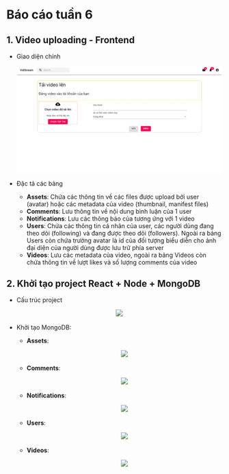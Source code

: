 # Báo cáo tuần 6

## 1. Video uploading - Frontend
- Giao diện chính
    <p align="center"> 
        <img src='./video-upload.png'/>
    </p>

- Đặc tả các bảng
    - <b>Assets</b>: Chứa các thông tin về các files được upload bởi user (avatar) hoặc các metadata của video (thumbnail, manifest files)
    - <b>Comments</b>: Lưu thông tin về nội dung bình luận của 1 user
    - <b>Notifications</b>: Lưu các thông báo của tương ứng với 1 video
    - <b>Users</b>: Chứa các thông tin cá nhân của user, các người dùng đang theo dõi (following) và đang được theo dõi (followers). Ngoài ra bảng Users còn chứa trường avatar là id của đối tượng biểu diễn cho ảnh đại diện của người dùng được lưu trữ phía server
    - <b>Videos</b>: Lưu các metadata của video, ngoài ra bảng Videos còn chứa thông tin về lượt likes và số lượng comments của video

## 2. Khởi tạo project React + Node + MongoDB
- Cấu trúc project
    <p align="center"> 
        <img src='./project-structure.png'/>
    </p>
- Khởi tạo MongoDB:
    
    - <b>Assets</b>:
        <p align="center"> 
            <img src='./asset-schema.png'/>
        </p>

    - <b>Comments</b>:
        <p align="center"> 
            <img src='./comment-schema.png'/>
        </p>

    - <b>Notifications</b>:
        <p align="center"> 
            <img src='./notification-schema.png'/>
        </p>

    - <b>Users</b>:
        <p align="center"> 
            <img src='./user-schema.png'/>
        </p>

    - <b>Videos</b>:
        <p align="center"> 
            <img src='./video-schema.png'/>
        </p>